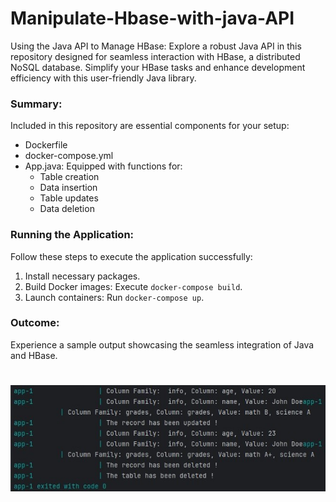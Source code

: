 # Manipulate-Hbase-with-java-API

Using the Java API to Manage HBase:
Explore a robust Java API in this repository designed for seamless interaction with HBase, a distributed NoSQL database. Simplify your HBase tasks and enhance development efficiency with this user-friendly Java library.

### Summary:
Included in this repository are essential components for your setup:

- Dockerfile
- docker-compose.yml
- App.java: Equipped with functions for:
   - Table creation
   - Data insertion
   - Table updates
   - Data deletion

### Running the Application:
Follow these steps to execute the application successfully:

1. Install necessary packages.
2. Build Docker images: Execute `docker-compose build`.
3. Launch containers: Run `docker-compose up`.

### Outcome:
Experience a sample output showcasing the seamless integration of Java and HBase.

![Sample Output](output.jpg)
=======
